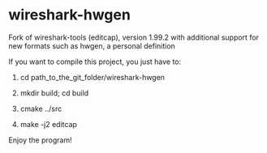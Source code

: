 # wireshark-hwgen
Fork of wireshark-tools (editcap), version 1.99.2 with additional support for new formats such as hwgen, a personal definition


If you want to compile this project, you just have to:

1) cd path_to_the_git_folder/wireshark-hwgen

2) mkdir build; cd build

3) cmake ../src

4) make -j2 editcap


Enjoy the program!



